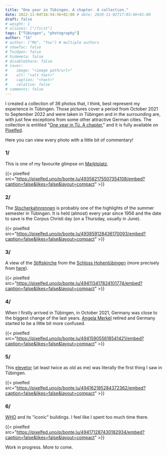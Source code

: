 ```yaml
---
title: "One year in Tübingen. A chapter. A collection."
date: 2022-11-04T16:54:56+01:00 # date: 2020-11-02T17:03:46+01:00
draft: false
# weight: 1
# aliases: ["/first"]
tags: ["Tübingen", "photography"]
author: "lb"
# author: ["Me", "You"] # multiple authors
# showToc: false
# TocOpen: false
# hidemeta: false
# disableShare: false
# cover:
#    image: "<image path/url>"
#    alt: "<alt text>"
#    caption: "<text>"
#    relative: false
# comments: false
---
```


I created a collection of 36 photos that, I think, best represent my experience in Tübingen. Those pictures cover a period from October 2021 to September 2022 and were taken in Tübingen and in the surrounding are, with just few exceptions from some other attractive German cities.
The collection is entitled "[One year in Tü. A chapter.]()" and it is fully available on [Pixelfed](https://pixelfed.uno/@bonte.lu).

Here you can view every photo with a little bit of commentary!

### 1/

This is one of my favourite glimpse on [Marktplatz](https://goo.gl/maps/PpMhPWYci6sE9V2j8).

{{< pixelfed src="https://pixelfed.uno/p/bonte.lu/493582175507354108/embed?caption=false&likes=false&layout=compact" >}}



### 2/

The [Stocherkahnrennen](https://de.wikipedia.org/wiki/Stocherkahnrennen) is probably one of the highlights of the summer semester in Tübingen. It is held (almost) every year since 1956 and the date to save is the Corpus Christi day (on a Thursday, usually in June).

{{< pixelfed src="https://pixelfed.uno/p/bonte.lu/493859128436170093/embed?caption=false&likes=false&layout=compact" >}}



### 3/

A view of the [Stiftskirche](https://en.wikipedia.org/wiki/St._George%27s_Collegiate_Church,_T%C3%BCbingen) from the [Schloss Hohentübingen](https://de.wikipedia.org/wiki/Schloss_Hohent%C3%BCbingen) (more precisely from [here](https://goo.gl/maps/9v5HuyWJZe7vWZuTA)).

{{< pixelfed src="https://pixelfed.uno/p/bonte.lu/494113417824101774/embed?caption=false&likes=false&layout=compact" >}}



### 4/

When I firstly arrived in Tübingen, in October 2021, Germany was close to the biggest change of the last years. [Angela Merkel](https://en.wikipedia.org/wiki/Angela_Merkel) retired and Germany started to be a little bit more confused.

{{< pixelfed src="https://pixelfed.uno/p/bonte.lu/494159055618541421/embed?caption=false&likes=false&layout=compact" >}}



### 5/

This [elevetor](https://goo.gl/maps/unKfgHvBdCHU5R2h8) (at least twice as old as me) was literally the first thing I saw in Tübingen.

{{< pixelfed src="https://pixelfed.uno/p/bonte.lu/494162185284372362/embed?caption=false&likes=false&layout=compact" >}}



### 6/

[WHO](https://goo.gl/maps/M7d5BacQRDadTQse7) and its "iconic" buildings. I feel like I spent too much time there.

{{< pixelfed src="https://pixelfed.uno/p/bonte.lu/494171287430182934/embed?caption=false&likes=false&layout=compact" >}}




Work in progress. More to come.

<!-- 
### 7/
### 8/
### 9/
### 10/
### 11/
### 12/
### 13/
### 14/
### 15/
### 16/
### 17/
### 18/
### 19/
### 20/
### 21/
### 22/
### 23/
### 24/
### 25/
### 26/
### 27/
### 28/
### 29/
### 30/
### 31/
### 32/
### 33/
### 34/
### 35/
### 36/

 -->